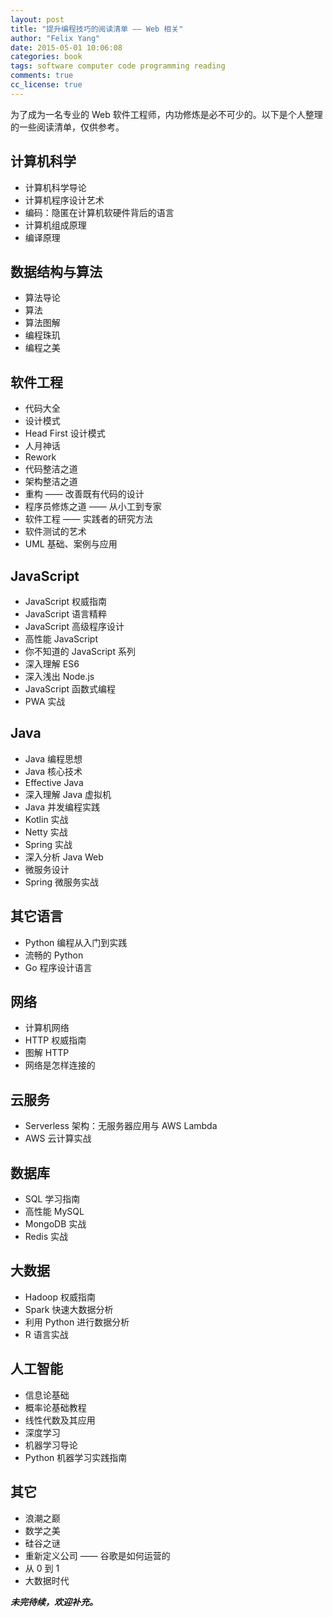 ```yaml
---
layout: post
title: "提升编程技巧的阅读清单 —— Web 相关"
author: "Felix Yang"
date: 2015-05-01 10:06:08
categories: book
tags: software computer code programming reading
comments: true
cc_license: true
---
```


为了成为一名专业的 Web 软件工程师，内功修炼是必不可少的。以下是个人整理的一些阅读清单，仅供参考。

## 计算机科学

- 计算机科学导论
- 计算机程序设计艺术
- 编码：隐匿在计算机软硬件背后的语言
- 计算机组成原理
- 编译原理

## 数据结构与算法

- 算法导论
- 算法
- 算法图解
- 编程珠玑
- 编程之美

## 软件工程

- 代码大全
- 设计模式
- Head First 设计模式
- 人月神话
- Rework
- 代码整洁之道
- 架构整洁之道
- 重构 —— 改善既有代码的设计
- 程序员修炼之道 —— 从小工到专家
- 软件工程 —— 实践者的研究方法
- 软件测试的艺术
- UML 基础、案例与应用

## JavaScript

- JavaScript 权威指南
- JavaScript 语言精粹
- JavaScript 高级程序设计
- 高性能 JavaScript
- 你不知道的 JavaScript 系列
- 深入理解 ES6
- 深入浅出 Node.js
- JavaScript 函数式编程
- PWA 实战

## Java

- Java 编程思想
- Java 核心技术
- Effective Java
- 深入理解 Java 虚拟机
- Java 并发编程实践
- Kotlin 实战
- Netty 实战
- Spring 实战
- 深入分析 Java Web
- 微服务设计
- Spring 微服务实战

## 其它语言

- Python 编程从入门到实践
- 流畅的 Python
- Go 程序设计语言

## 网络

- 计算机网络
- HTTP 权威指南
- 图解 HTTP
- 网络是怎样连接的

## 云服务

- Serverless 架构：无服务器应用与 AWS Lambda
- AWS 云计算实战

## 数据库

- SQL 学习指南
- 高性能 MySQL
- MongoDB 实战
- Redis 实战

## 大数据

- Hadoop 权威指南
- Spark 快速大数据分析
- 利用 Python 进行数据分析
- R 语言实战

## 人工智能

- 信息论基础
- 概率论基础教程
- 线性代数及其应用
- 深度学习
- 机器学习导论
- Python 机器学习实践指南

## 其它

- 浪潮之巅
- 数学之美
- 硅谷之谜
- 重新定义公司 —— 谷歌是如何运营的
- 从 0 到 1
- 大数据时代

**_未完待续，欢迎补充。_**
